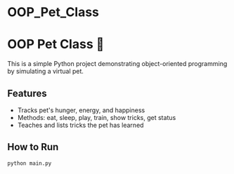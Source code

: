 # OOP_Pet_Class

# OOP Pet Class 🐾

This is a simple Python project demonstrating object-oriented programming by simulating a virtual pet.

## Features

- Tracks pet's hunger, energy, and happiness
- Methods: eat, sleep, play, train, show tricks, get status
- Teaches and lists tricks the pet has learned

## How to Run

```bash
python main.py
